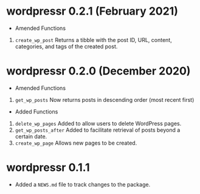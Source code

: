 # wordpressr 0.2.1 (February 2021)

* Amended Functions

1. `create_wp_post` Returns a tibble with the post ID, URL, content, categories, and tags of the created post. 

# wordpressr 0.2.0 (December 2020)

* Amended Functions

1. `get_wp_posts` Now returns posts in descending order (most recent first)

* Added Functions

1. `delete_wp_pages` Added to allow users to delete WordPress pages. 
2. `get_wp_posts_after` Added to facilitate retrieval of posts beyond a certain date.
3. `create_wp_page` Allows new pages to be created. 

# wordpressr 0.1.1

* Added a `NEWS.md` file to track changes to the package.
